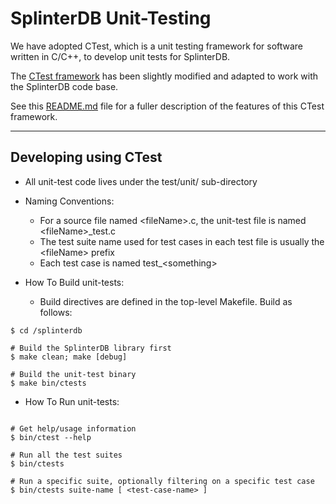 # SplinterDB Unit-Testing

We have adopted CTest, which is a unit testing framework for software written in C/C++,
to develop unit tests for SplinterDB. 

The [CTest framework](https://github.com/bvdberg/ctest) has been slightly modified and
adapted to work with the SplinterDB code base.

See this [README.md](https://github.com/bvdberg/ctest/blob/master/README.md) file for a
fuller description of the features of this CTest framework.

---
## Developing using CTest

* All unit-test code lives under the test/unit/ sub-directory
* Naming Conventions:

    * For a source file named \<fileName\>.c, the unit-test file is named \<fileName\>_test.c
    * The test suite name used for test cases in each test file is usually the \<fileName\> prefix
    * Each test case is named test_\<something\>



* How To Build unit-tests:

    * Build directives are defined in the top-level Makefile. Build as follows:

```shell
$ cd /splinterdb

# Build the SplinterDB library first
$ make clean; make [debug]

# Build the unit-test binary
$ make bin/ctests
```

* How To Run unit-tests:

```shell

# Get help/usage information
$ bin/ctest --help

# Run all the test suites
$ bin/ctests

# Run a specific suite, optionally filtering on a specific test case
$ bin/ctests suite-name [ <test-case-name> ]
```
